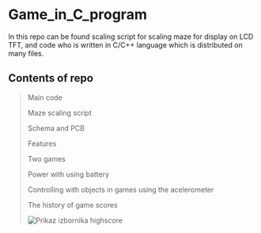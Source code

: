 # Game_in_C_program
 In this repo can be found scaling script for scaling maze for display on LCD TFT, and code who is written in C/C++ language which is distributed on many files.
## Contents of repo
> Main code
>
>  Maze scaling script
> 
> Schema and PCB
>
> Features
>
> Two games
>
> Power with using battery
>
> Controlling with objects in games using the acelerometer
>
> The history of game scores
> 
> ![Prikaz izbornika highscore](https://github.com/ladyM9/Game_in_C_program/assets/78236758/f5e76f42-8c59-4d2c-a8d2-2224e9b86b13)


